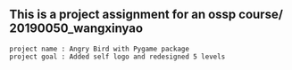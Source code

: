 ## This is a project assignment for an ossp course/ 20190050_wangxinyao
    
    project name : Angry Bird with Pygame package
    project goal : Added self logo and redesigned 5 levels
    
    
